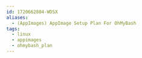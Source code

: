 ```yaml
---
id: 1720662804-WDSX
aliases:
  - (AppImages) AppImage Setup Plan For OhMyBash
tags:
  - linux
  - appimages
  - ohmybash_plan
---
```



